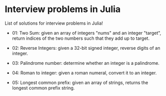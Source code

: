 # Interview problems in Julia

List of solutions for interview problems in Julia!

* 01: Two Sum: given an array of integers "nums" and an integer "target", return indices of the two numbers such that they add up to target.

* 02: Reverse Integers: given a 32-bit signed integer, reverse digits of an integer.

* 03: Palindrome number: determine whether an integer is a palindrome.

* 04: Roman to integer: given a roman numeral, convert it to an integer.

* 05: Longest common prefix: given an array of strings, returns the longest common prefix string.
